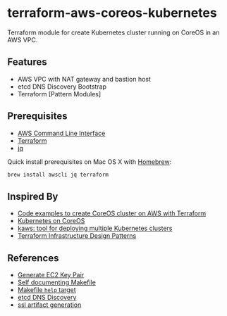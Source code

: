 # terraform-aws-coreos-kubernetes
Terraform module for create Kubernetes cluster running on CoreOS in an AWS VPC.

## Features
* AWS VPC with NAT gateway and bastion host
* etcd DNS Discovery Bootstrap
* Terraform [Pattern Modules]

## Prerequisites
* [AWS Command Line Interface](http://aws.amazon.com/documentation/cli/)
* [Terraform](https://www.terraform.io/)
* [jq](https://stedolan.github.io/jq/)

Quick install prerequisites on Mac OS X with [Homebrew](http://brew.sh/):

```bash
brew install awscli jq terraform
```

## Inspired By
* [Code examples to create CoreOS cluster on AWS with Terraform](https://github.com/xuwang/aws-terraform)
* [Kubernetes on CoreOS](https://github.com/coreos/coreos-kubernetes)
* [kaws: tool for deploying multiple Kubernetes clusters](https://github.com/InQuicker/kaws)
* [Terraform Infrastructure Design Patterns](https://www.opencredo.com/2015/09/14/terraform-infrastructure-design-patterns/)

## References
* [Generate EC2 Key Pair](https://github.com/xuwang/aws-terraform/blob/master/scripts/aws-keypair.sh)
* [Self documenting Makefile](https://gist.github.com/prwhite/8168133)
* [Makefile `help` target](https://gist.github.com/rcmachado/af3db315e31383502660)
* [etcd DNS Discovery](https://coreos.com/etcd/docs/latest/clustering.html#dns-discovery)
* [ssl artifact generation](https://github.com/coreos/coreos-kubernetes/tree/master/lib)
